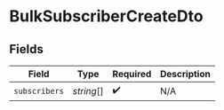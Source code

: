 # BulkSubscriberCreateDto


## Fields

| Field              | Type               | Required           | Description        |
| ------------------ | ------------------ | ------------------ | ------------------ |
| `subscribers`      | *string*[]         | :heavy_check_mark: | N/A                |